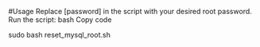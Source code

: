 #Usage
Replace [password] in the script with your desired root password.
Run the script:
bash
Copy code

sudo bash reset_mysql_root.sh
